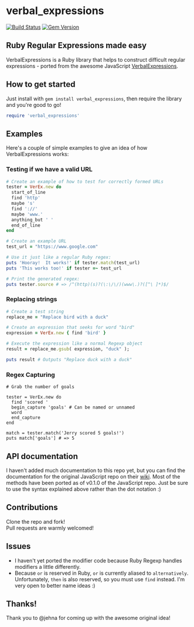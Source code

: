 verbal_expressions
=====================
[![Build Status](https://travis-ci.org/ryan-endacott/verbal_expressions.png)](https://travis-ci.org/ryan-endacott/verbal_expressions)
[![Gem Version](https://badge.fury.io/rb/verbal_expressions.png)](http://badge.fury.io/rb/verbal_expressions)
## Ruby Regular Expressions made easy
VerbalExpressions is a Ruby library that helps to construct difficult regular expressions - ported from the awesome JavaScript [VerbalExpressions](https://github.com/jehna/VerbalExpressions).

## How to get started

Just install with `gem install verbal_expressions`, then require the library and you're good to go!
```ruby
require 'verbal_expressions'
```

## Examples

Here's a couple of simple examples to give an idea of how VerbalExpressions works:

### Testing if we have a valid URL

```ruby
# Create an example of how to test for correctly formed URLs
tester = VerEx.new do
  start_of_line
  find 'http'
  maybe 's'
  find '://'
  maybe 'www.'
  anything_but ' '
  end_of_line
end

# Create an example URL
test_url = "https://www.google.com"

# Use it just like a regular Ruby regex:
puts 'Hooray!  It works!' if tester.match(test_url)
puts 'This works too!' if tester =~ test_url

# Print the generated regex:
puts tester.source # => /^(http)(s)?(\:\/\/)(www\.)?([^\ ]*)$/ 
```

### Replacing strings

```ruby
# Create a test string
replace_me = "Replace bird with a duck"

# Create an expression that seeks for word "bird"
expression = VerEx.new { find 'bird' }

# Execute the expression like a normal Regexp object
result = replace_me.gsub( expression, "duck" );

puts result # Outputs "Replace duck with a duck"
```

### Regex Capturing

```
# Grab the number of goals

tester = VerEx.new do
  find 'scored '
  begin_capture 'goals' # Can be named or unnamed
  word
  end_capture
end

match = tester.match('Jerry scored 5 goals!')
puts match['goals'] # => 5
```

## API documentation

I haven't added much documentation to this repo yet, but you can find the documentation for the original JavaScript repo on their [wiki](https://github.com/jehna/VerbalExpressions/wiki).  Most of the methods have been ported as of v0.1.0 of the JavaScript repo.  Just be sure to use the syntax explained above rather than the dot notation :)

## Contributions
Clone the repo and fork!  
Pull requests are warmly welcomed!

## Issues
 - I haven't yet ported the modifier code because Ruby Regexp handles modifiers a little differently.
 - Because `or` is reserved in Ruby, `or` is currently aliased to `alternatively`.  Unfortunately, `then` is also reserved, so you must use `find` instead.  I'm very open to better name ideas :)

## Thanks!
Thank you to @jehna for coming up with the awesome original idea!

